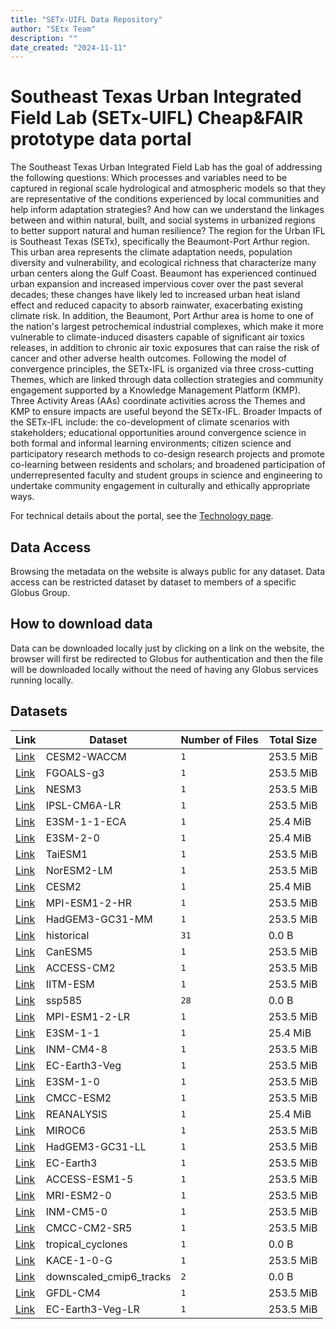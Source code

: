 ```yaml
---
title: "SETx-UIFL Data Repository"
author: "SEtx Team"
description: ""
date_created: "2024-11-11"
---
```


# Southeast Texas Urban Integrated Field Lab (SETx-UIFL) Cheap&FAIR prototype data portal

The Southeast Texas Urban Integrated Field Lab has the goal of addressing the following questions: Which processes and variables need to be captured in regional scale hydrological and atmospheric models so that they are representative of the conditions experienced by local communities and help inform adaptation strategies? And how can we understand the linkages between and within natural, built, and social systems in urbanized regions to better support natural and human resilience? The region for the Urban IFL is Southeast Texas (SETx), specifically the Beaumont-Port Arthur region. This urban area represents the climate adaptation needs, population diversity and vulnerability, and ecological richness that characterize many urban centers along the Gulf Coast. Beaumont has experienced continued urban expansion and increased impervious cover over the past several decades; these changes have likely led to increased urban heat island effect and reduced capacity to absorb rainwater, exacerbating existing climate risk. In addition, the Beaumont, Port Arthur area is home to one of the nation's largest petrochemical industrial complexes, which make it more vulnerable to climate-induced disasters capable of significant air toxics releases, in addition to chronic air toxic exposures that can raise the risk of cancer and other adverse health outcomes. Following the model of convergence principles, the SETx-IFL is organized via three cross-cutting Themes, which are linked through data collection strategies and community engagement supported by a Knowledge Management Platform (KMP). Three Activity Areas (AAs) coordinate activities across the Themes and KMP to ensure impacts are useful beyond the SETx-IFL. Broader Impacts of the SETx-IFL include: the co-development of climate scenarios with stakeholders; educational opportunities around convergence science in both formal and informal learning environments; citizen science and participatory research methods to co-design research projects and promote co-learning between residents and scholars; and broadened participation of underrepresented faculty and student groups in science and engineering to undertake community engagement in culturally and ethically appropriate ways.

For technical details about the portal, see the [Technology page](tech.md).

## Data Access 

Browsing the metadata on the website is always public for any dataset.
Data access can be restricted dataset by dataset to members of a specific Globus Group.

## How to download data

Data can be downloaded locally just by clicking on a link on the website, the browser will first be redirected to Globus for authentication and then the file will be downloaded locally without the need of having any Globus services running locally.



## Datasets

|                    Link                    |         Dataset         | Number of Files | Total Size |
| ------------------------------------------ | ----------------------- | --------------- | ---------- |
| [Link](index-CESM2-WACCM.html)             | CESM2-WACCM             | `1`             | 253.5 MiB  |
| [Link](index-FGOALS-g3.html)               | FGOALS-g3               | `1`             | 253.5 MiB  |
| [Link](index-NESM3.html)                   | NESM3                   | `1`             | 253.5 MiB  |
| [Link](index-IPSL-CM6A-LR.html)            | IPSL-CM6A-LR            | `1`             | 253.5 MiB  |
| [Link](index-E3SM-1-1-ECA.html)            | E3SM-1-1-ECA            | `1`             | 25.4 MiB   |
| [Link](index-E3SM-2-0.html)                | E3SM-2-0                | `1`             | 25.4 MiB   |
| [Link](index-TaiESM1.html)                 | TaiESM1                 | `1`             | 253.5 MiB  |
| [Link](index-NorESM2-LM.html)              | NorESM2-LM              | `1`             | 253.5 MiB  |
| [Link](index-CESM2.html)                   | CESM2                   | `1`             | 25.4 MiB   |
| [Link](index-MPI-ESM1-2-HR.html)           | MPI-ESM1-2-HR           | `1`             | 253.5 MiB  |
| [Link](index-HadGEM3-GC31-MM.html)         | HadGEM3-GC31-MM         | `1`             | 253.5 MiB  |
| [Link](index-historical.html)              | historical              | `31`            | 0.0 B      |
| [Link](index-CanESM5.html)                 | CanESM5                 | `1`             | 253.5 MiB  |
| [Link](index-ACCESS-CM2.html)              | ACCESS-CM2              | `1`             | 253.5 MiB  |
| [Link](index-IITM-ESM.html)                | IITM-ESM                | `1`             | 253.5 MiB  |
| [Link](index-ssp585.html)                  | ssp585                  | `28`            | 0.0 B      |
| [Link](index-MPI-ESM1-2-LR.html)           | MPI-ESM1-2-LR           | `1`             | 253.5 MiB  |
| [Link](index-E3SM-1-1.html)                | E3SM-1-1                | `1`             | 25.4 MiB   |
| [Link](index-INM-CM4-8.html)               | INM-CM4-8               | `1`             | 253.5 MiB  |
| [Link](index-EC-Earth3-Veg.html)           | EC-Earth3-Veg           | `1`             | 253.5 MiB  |
| [Link](index-E3SM-1-0.html)                | E3SM-1-0                | `1`             | 253.5 MiB  |
| [Link](index-CMCC-ESM2.html)               | CMCC-ESM2               | `1`             | 253.5 MiB  |
| [Link](index-REANALYSIS.html)              | REANALYSIS              | `1`             | 25.4 MiB   |
| [Link](index-MIROC6.html)                  | MIROC6                  | `1`             | 253.5 MiB  |
| [Link](index-HadGEM3-GC31-LL.html)         | HadGEM3-GC31-LL         | `1`             | 253.5 MiB  |
| [Link](index-EC-Earth3.html)               | EC-Earth3               | `1`             | 253.5 MiB  |
| [Link](index-ACCESS-ESM1-5.html)           | ACCESS-ESM1-5           | `1`             | 253.5 MiB  |
| [Link](index-MRI-ESM2-0.html)              | MRI-ESM2-0              | `1`             | 253.5 MiB  |
| [Link](index-INM-CM5-0.html)               | INM-CM5-0               | `1`             | 253.5 MiB  |
| [Link](index-CMCC-CM2-SR5.html)            | CMCC-CM2-SR5            | `1`             | 253.5 MiB  |
| [Link](index-tropical_cyclones.html)       | tropical_cyclones       | `1`             | 0.0 B      |
| [Link](index-KACE-1-0-G.html)              | KACE-1-0-G              | `1`             | 253.5 MiB  |
| [Link](index-downscaled_cmip6_tracks.html) | downscaled_cmip6_tracks | `2`             | 0.0 B      |
| [Link](index-GFDL-CM4.html)                | GFDL-CM4                | `1`             | 253.5 MiB  |
| [Link](index-EC-Earth3-Veg-LR.html)        | EC-Earth3-Veg-LR        | `1`             | 253.5 MiB  |
